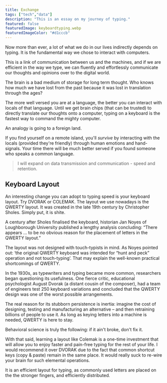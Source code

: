 ```yaml
---
title: Exchange
tags: ["tech","data"]
description: "This is an essay on my journey of typing."
featured: false
featuredImage: keyboardtyping.webp
featuredImageColor: "#d1cccb"
---
```


Now more than ever, a lot of what we do in our lives indirectly depends on typing. It is the fundamental way we chose to interact with computers.

This is a link of communication between us and the machines, and if we are efficient in the way we type, we can fluently and effortlessly communicate our thoughts and opinions over to the digital world.

The brain is a bad medium of storage for long term thought. Who knows how much we have lost from the past because it was lost in translation through the ages?

The more well versed you are at a language, the better you can interact with locals of that language. Until we get brain chips (that can be trusted) to directly translate our thoughts onto a computer, typing on a keyboard is the fastest way to command the mighty computer.

An analogy is going to a foreign land.

If you find yourself on a remote island, you'll *survive* by interacting with the locals (provided they're friendly) through human emotions and hand-signals. Your time there will be much better served if you found someone who speaks a common language.

> I will expand on data transmission and communication - speed and retention.

## Keyboard Layout

An interesting change you can adopt to typing speed is your keyboard layout. Try DVORAK or COLEMAK. The layout we use nowadays is the QWERTY layout. It was created in the late 19th century by Christopher Sholes. Simply put, it is shite.

<quote>A century after Sholes finalised the keyboard, historian Jan Noyes of Loughborough University published a lengthy analysis concluding: “There appears … to be no obvious reason for the placement of letters in the QWERTY layout.”</quote>

The layout was not designed with touch-typists in mind. As Noyes pointed out: ‘the original QWERTY keyboard was intended for “hunt and peck” operation and not touch-typing’. That may explain the well-known practical shortcomings of QWERTY. 

In the 1930s, as typewriters and typing became more common, researchers began questioning its usefulness. One fierce critic, educational psychologist August Dvorak (a distant cousin of the composer), had a team of engineers test 250 keyboard variations and concluded that the QWERTY design was one of the worst possible arrangements.

The real reason for its stubborn persistence is inertia: imagine the cost of designing, testing and manufacturing an alternative – and then retraining billions of people to use it. As long as keying letters into a machine is needed, QWERTY is here to stay.

Behavioral science is truly the following: if it ain't broke, don't fix it.

With that said, learning a layout like Colemak is a one-time investment that will allow you to enjoy faster and pain-free typing for the rest of your life. I would recommend it over DVORAK due to the fact that common shortcut keys (copy & paste) remain in the same place. It would really suck to re-wire your brain for such elemental operations. 

It is an efficient layout for typing, as commonly used letters are placed on the the stronger fingers, and efficiently distributed.
